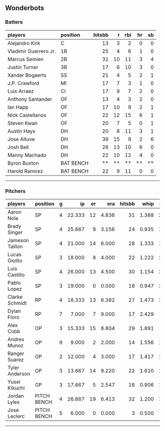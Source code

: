 ## Wonderbots

### Batters

 
|players               |position  | hitsbb|  r| rbi| hr| sb| 
|:---------------------|:---------|------:|--:|---:|--:|--:| 
|Alejandro Kirk        |C         |     13|  3|   2|  0|  0| 
|Vladimir Guerrero Jr. |1B        |     25|  4|   6|  1|  0| 
|Marcus Semien         |2B        |     31| 10|  11|  3|  4| 
|Justin Turner         |3B        |     17|  6|  10|  3|  0| 
|Xander Bogaerts       |SS        |     21|  4|   5|  2|  1| 
|J.P. Crawford         |MI        |     17|  7|   3|  1|  0| 
|Luis Arraez           |CI        |     17|  9|   7|  2|  0| 
|Anthony Santander     |OF        |     13|  4|   3|  2|  0| 
|Ian Happ              |OF        |     17| 10|   9|  2|  1| 
|Nick Castellanos      |OF        |     22| 12|  15|  6|  1| 
|Steven Kwan           |OF        |     20|  7|   5|  0|  1| 
|Austin Hays           |DH        |     20|  8|  11|  3|  1| 
|Jose Altuve           |DH        |     39| 15|   9|  2|  6| 
|Josh Bell             |DH        |     26| 13|  10|  6|  0| 
|Manny Machado         |DH        |     22| 10|  12|  4|  0| 
|Byron Buxton          |BAT BENCH |     **| **|  **| **| **| 
|Harold Ramirez        |BAT BENCH |     22|  9|  11|  0|  0| 


* * *

### Pitchers

 
|players         |position    |  g|     ip| er|   era| hitsbb|  whip| so|  w| sv| 
|:---------------|:-----------|--:|------:|--:|-----:|------:|-----:|--:|--:|--:| 
|Aaron Nola      |SP          |  4| 22.333| 12| 4.836|     31| 1.388| 26|  2|  0| 
|Brady Singer    |SP          |  4| 25.667|  9| 3.156|     24| 0.935| 19|  2|  0| 
|Jameson Taillon |SP          |  4| 21.000| 14| 6.000|     28| 1.333| 17|  2|  0| 
|Lucas Giolito   |SP          |  3| 18.000|  8| 4.000|     22| 1.222| 21|  1|  0| 
|Luis Castillo   |SP          |  4| 26.000| 13| 4.500|     30| 1.154| 26|  3|  0| 
|Pablo Lopez     |SP          |  3| 19.000|  0| 0.000|     18| 0.947| 22|  3|  0| 
|Clarke Schmidt  |RP          |  4| 18.333| 13| 6.382|     27| 1.473| 22|  1|  0| 
|Dylan Floro     |RP          |  7|  7.000|  7| 9.000|     17| 2.429|  8|  1|  0| 
|Alex Cobb       |OP          |  3| 15.333| 15| 8.804|     29| 1.891|  9|  0|  0| 
|Andres Munoz    |OP          |  9|  9.000|  2| 2.000|     14| 1.556| 10|  1|  5| 
|Ranger Suarez   |OP          |  2| 12.000|  4| 3.000|     17| 1.417| 13|  0|  0| 
|Tyler Anderson  |OP          |  3| 13.667| 14| 9.220|     22| 1.610| 15|  0|  0| 
|Yusei Kikuchi   |OP          |  3| 17.667|  5| 2.547|     16| 0.906| 19|  0|  0| 
|Jordan Lyles    |PITCH BENCH |  4| 26.667| 19| 6.413|     32| 1.200| 13|  1|  0| 
|Jose Leclerc    |PITCH BENCH |  5|  6.000|  0| 0.000|      3| 0.500|  5|  0|  0| 


* * *


